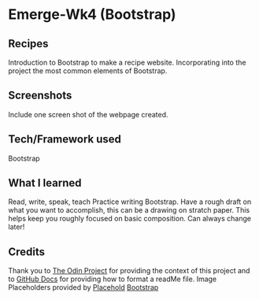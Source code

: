 # Emerge-Wk4 (Bootstrap)

## Recipes
Introduction to Bootstrap to make a recipe website. Incorporating into the project the most common elements of Bootstrap.

## Screenshots
Include one screen shot of the webpage created.

## Tech/Framework used
Bootstrap
## What I learned
Read, write, speak, teach
Practice writing Bootstrap. Have a rough draft on what you want to accomplish, this can be a drawing on stratch paper. This helps keep you roughly focused on basic composition. Can always change later!
## Credits
Thank you to [The Odin Project](https://www.theodinproject.com/) for providing the context of this project and to [GitHub Docs](https://docs.github.com/en/get-started/writing-on-github/getting-started-with-writing-and-formatting-on-github/basic-writing-and-formatting-syntax) for providing how to format a readMe file.
Image Placeholders provided by [Placehold](https://placehold.co/)
[Bootstrap](https://getbootstrap.com/)


